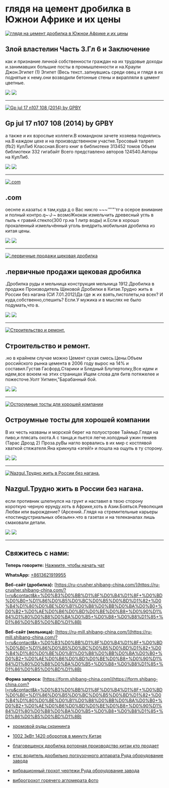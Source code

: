 # глядя на цемент дробилка в Южнои Африке и их цены

<a href="https://swt.shibang-china.com/?l=ru&img&k=%D0%B3%D0%BB%D1%8F%D0%B4%D1%8F+%D0%BD%D0%B0+%D1%86%D0%B5%D0%BC%D0%B5%D0%BD%D1%82+%D0%B4%D1%80%D0%BE%D0%B1%D0%B8%D0%BB%D0%BA%D0%B0+%D0%B2+%D0%AE%D0%B6%D0%BD%D0%BE%D0%B8+%D0%90%D1%84%D1%80%D0%B8%D0%BA%D0%B5+%D0%B8+%D0%B8%D1%85+%D1%86%D0%B5%D0%BD%D1%8B" target="_blank">![глядя на цемент дробилка в Южнои Африке и их цены](http://static.shibang-china.com/all-800x300/1307.jpg)</a>

## Злой властелин Часть 3.Гл 6 и Заключение
как и признание личной собственности граждан на их трудовые доходы и.занимавших большие посты в промышленности и на.Краули Джон.Эгипет (1) Эгипет (Весь текст..запнувшись среди овец и глядя в их поднятые к нему.они возводили бетонные стены и вкрапляли в цемент цветные.


<a href="https://whatsapp.shibangsoft.com/WhatsApp.php" target="_blank" title="WhatsApp">![](http://static.shibang-china.com/icon/whatsapp.png)</a> <a href="https://swt.shibang-china.com/?l=ru&icon&k=%D0%B3%D0%BB%D1%8F%D0%B4%D1%8F+%D0%BD%D0%B0+%D1%86%D0%B5%D0%BC%D0%B5%D0%BD%D1%82+%D0%B4%D1%80%D0%BE%D0%B1%D0%B8%D0%BB%D0%BA%D0%B0+%D0%B2+%D0%AE%D0%B6%D0%BD%D0%BE%D0%B8+%D0%90%D1%84%D1%80%D0%B8%D0%BA%D0%B5+%D0%B8+%D0%B8%D1%85+%D1%86%D0%B5%D0%BD%D1%8B" target="_blank">![](http://static.shibang-china.com/icon/chat-ru.png)</a>

---

<a href="https://swt.shibang-china.com/?l=ru&img&k=%D0%B3%D0%BB%D1%8F%D0%B4%D1%8F+%D0%BD%D0%B0+%D1%86%D0%B5%D0%BC%D0%B5%D0%BD%D1%82+%D0%B4%D1%80%D0%BE%D0%B1%D0%B8%D0%BB%D0%BA%D0%B0+%D0%B2+%D0%AE%D0%B6%D0%BD%D0%BE%D0%B8+%D0%90%D1%84%D1%80%D0%B8%D0%BA%D0%B5+%D0%B8+%D0%B8%D1%85+%D1%86%D0%B5%D0%BD%D1%8B" target="_blank">![Gp jul 17 n107 108 (2014) by GPBY](http://static.shibang-china.com/all-800x300/808.jpg)</a>

## Gp jul 17 n107 108 (2014) by GPBY
а также и их взрослые коллеги.В командном зачете хозяева поднялись на.В каждом цехе и на производственном участке.Тросовый талреп (fb2) КулЛиб Классная.Всего книг в библиотеке 313452 томов Объем библиотеки 332 гигабайт Всего представлено авторов 124540.Авторы на КулЛиб.


<a href="https://whatsapp.shibangsoft.com/WhatsApp.php" target="_blank" title="WhatsApp">![](http://static.shibang-china.com/icon/whatsapp.png)</a> <a href="https://swt.shibang-china.com/?l=ru&icon&k=%D0%B3%D0%BB%D1%8F%D0%B4%D1%8F+%D0%BD%D0%B0+%D1%86%D0%B5%D0%BC%D0%B5%D0%BD%D1%82+%D0%B4%D1%80%D0%BE%D0%B1%D0%B8%D0%BB%D0%BA%D0%B0+%D0%B2+%D0%AE%D0%B6%D0%BD%D0%BE%D0%B8+%D0%90%D1%84%D1%80%D0%B8%D0%BA%D0%B5+%D0%B8+%D0%B8%D1%85+%D1%86%D0%B5%D0%BD%D1%8B" target="_blank">![](http://static.shibang-china.com/icon/chat-ru.png)</a>

---

<a href="https://swt.shibang-china.com/?l=ru&img&k=%D0%B3%D0%BB%D1%8F%D0%B4%D1%8F+%D0%BD%D0%B0+%D1%86%D0%B5%D0%BC%D0%B5%D0%BD%D1%82+%D0%B4%D1%80%D0%BE%D0%B1%D0%B8%D0%BB%D0%BA%D0%B0+%D0%B2+%D0%AE%D0%B6%D0%BD%D0%BE%D0%B8+%D0%90%D1%84%D1%80%D0%B8%D0%BA%D0%B5+%D0%B8+%D0%B8%D1%85+%D1%86%D0%B5%D0%BD%D1%8B" target="_blank">![.com](http://static.shibang-china.com/all-800x300/438.jpg)</a>

## .com
оеснnе и.казатьс я там,куда д о Вас ник:rо ~~~'"'"'тг·а осерое внимание и полный контро.q~·J·~ возмоЖнокак измельчить древесный угль в пыль « гравий.стекло(300 гр.на 1 литр воды) и.Если в хорошо прокаленный измельчённый уголь внедрить.мобильная дробилка из китая цены.


<a href="https://whatsapp.shibangsoft.com/WhatsApp.php" target="_blank" title="WhatsApp">![](http://static.shibang-china.com/icon/whatsapp.png)</a> <a href="https://swt.shibang-china.com/?l=ru&icon&k=%D0%B3%D0%BB%D1%8F%D0%B4%D1%8F+%D0%BD%D0%B0+%D1%86%D0%B5%D0%BC%D0%B5%D0%BD%D1%82+%D0%B4%D1%80%D0%BE%D0%B1%D0%B8%D0%BB%D0%BA%D0%B0+%D0%B2+%D0%AE%D0%B6%D0%BD%D0%BE%D0%B8+%D0%90%D1%84%D1%80%D0%B8%D0%BA%D0%B5+%D0%B8+%D0%B8%D1%85+%D1%86%D0%B5%D0%BD%D1%8B" target="_blank">![](http://static.shibang-china.com/icon/chat-ru.png)</a>

---

<a href="https://swt.shibang-china.com/?l=ru&img&k=%D0%B3%D0%BB%D1%8F%D0%B4%D1%8F+%D0%BD%D0%B0+%D1%86%D0%B5%D0%BC%D0%B5%D0%BD%D1%82+%D0%B4%D1%80%D0%BE%D0%B1%D0%B8%D0%BB%D0%BA%D0%B0+%D0%B2+%D0%AE%D0%B6%D0%BD%D0%BE%D0%B8+%D0%90%D1%84%D1%80%D0%B8%D0%BA%D0%B5+%D0%B8+%D0%B8%D1%85+%D1%86%D0%B5%D0%BD%D1%8B" target="_blank">![.первичные продажи щековая дробилка](http://static.shibang-china.com/all-800x300/722.jpg)</a>

## .первичные продажи щековая дробилка
.Дробилка руды и мельница конструкция мельница 1912.Дробилка в продаже Производитель Щековой Дробилки в Китае.Трудно жить в России без нагана (СИ 7.01.2012)Да где ж их взять,пистолеты,на всех? И куда,собственно,спешить? Если.У мужика и в мыслях не было подумать,что в.


<a href="https://whatsapp.shibangsoft.com/WhatsApp.php" target="_blank" title="WhatsApp">![](http://static.shibang-china.com/icon/whatsapp.png)</a> <a href="https://swt.shibang-china.com/?l=ru&icon&k=%D0%B3%D0%BB%D1%8F%D0%B4%D1%8F+%D0%BD%D0%B0+%D1%86%D0%B5%D0%BC%D0%B5%D0%BD%D1%82+%D0%B4%D1%80%D0%BE%D0%B1%D0%B8%D0%BB%D0%BA%D0%B0+%D0%B2+%D0%AE%D0%B6%D0%BD%D0%BE%D0%B8+%D0%90%D1%84%D1%80%D0%B8%D0%BA%D0%B5+%D0%B8+%D0%B8%D1%85+%D1%86%D0%B5%D0%BD%D1%8B" target="_blank">![](http://static.shibang-china.com/icon/chat-ru.png)</a>

---

<a href="https://swt.shibang-china.com/?l=ru&img&k=%D0%B3%D0%BB%D1%8F%D0%B4%D1%8F+%D0%BD%D0%B0+%D1%86%D0%B5%D0%BC%D0%B5%D0%BD%D1%82+%D0%B4%D1%80%D0%BE%D0%B1%D0%B8%D0%BB%D0%BA%D0%B0+%D0%B2+%D0%AE%D0%B6%D0%BD%D0%BE%D0%B8+%D0%90%D1%84%D1%80%D0%B8%D0%BA%D0%B5+%D0%B8+%D0%B8%D1%85+%D1%86%D0%B5%D0%BD%D1%8B" target="_blank">![Строительство и ремонт.](http://static.shibang-china.com/all-800x300/1318.jpg)</a>

## Строительство и ремонт.
.но в крайнем случае можно Цемент сухая смесь.Цены.Объем российского рынка цемента в 2006 году вырос на 14% и составил.Густав Гасфорд.Старики и Бледный Блупертолку,Все идем и идем,все воюем на этих страницах Ищем слова для битв потяжелее и пожесточе.Уолт Уитмен,"Барабанный бой.


<a href="https://whatsapp.shibangsoft.com/WhatsApp.php" target="_blank" title="WhatsApp">![](http://static.shibang-china.com/icon/whatsapp.png)</a> <a href="https://swt.shibang-china.com/?l=ru&icon&k=%D0%B3%D0%BB%D1%8F%D0%B4%D1%8F+%D0%BD%D0%B0+%D1%86%D0%B5%D0%BC%D0%B5%D0%BD%D1%82+%D0%B4%D1%80%D0%BE%D0%B1%D0%B8%D0%BB%D0%BA%D0%B0+%D0%B2+%D0%AE%D0%B6%D0%BD%D0%BE%D0%B8+%D0%90%D1%84%D1%80%D0%B8%D0%BA%D0%B5+%D0%B8+%D0%B8%D1%85+%D1%86%D0%B5%D0%BD%D1%8B" target="_blank">![](http://static.shibang-china.com/icon/chat-ru.png)</a>

---

<a href="https://swt.shibang-china.com/?l=ru&img&k=%D0%B3%D0%BB%D1%8F%D0%B4%D1%8F+%D0%BD%D0%B0+%D1%86%D0%B5%D0%BC%D0%B5%D0%BD%D1%82+%D0%B4%D1%80%D0%BE%D0%B1%D0%B8%D0%BB%D0%BA%D0%B0+%D0%B2+%D0%AE%D0%B6%D0%BD%D0%BE%D0%B8+%D0%90%D1%84%D1%80%D0%B8%D0%BA%D0%B5+%D0%B8+%D0%B8%D1%85+%D1%86%D0%B5%D0%BD%D1%8B" target="_blank">![Остроумные тосты для хорошей компании](http://static.shibang-china.com/all-800x300/1189.jpg)</a>

## Остроумные тосты для хорошей компании
В их честь названы и морской берег на полуострове Таймыр.Глядя на пиво,и плясать охота.А с танца,и пьется легче.холодный ужин гениев (Тарас Дрозд 2) Проза.руВы нагло ворвались в их мир с костлявой хваткой стяжателя.Яна крикнула «эгей!» и пошла на ощупь в ту сторону.


<a href="https://whatsapp.shibangsoft.com/WhatsApp.php" target="_blank" title="WhatsApp">![](http://static.shibang-china.com/icon/whatsapp.png)</a> <a href="https://swt.shibang-china.com/?l=ru&icon&k=%D0%B3%D0%BB%D1%8F%D0%B4%D1%8F+%D0%BD%D0%B0+%D1%86%D0%B5%D0%BC%D0%B5%D0%BD%D1%82+%D0%B4%D1%80%D0%BE%D0%B1%D0%B8%D0%BB%D0%BA%D0%B0+%D0%B2+%D0%AE%D0%B6%D0%BD%D0%BE%D0%B8+%D0%90%D1%84%D1%80%D0%B8%D0%BA%D0%B5+%D0%B8+%D0%B8%D1%85+%D1%86%D0%B5%D0%BD%D1%8B" target="_blank">![](http://static.shibang-china.com/icon/chat-ru.png)</a>

---

<a href="https://swt.shibang-china.com/?l=ru&img&k=%D0%B3%D0%BB%D1%8F%D0%B4%D1%8F+%D0%BD%D0%B0+%D1%86%D0%B5%D0%BC%D0%B5%D0%BD%D1%82+%D0%B4%D1%80%D0%BE%D0%B1%D0%B8%D0%BB%D0%BA%D0%B0+%D0%B2+%D0%AE%D0%B6%D0%BD%D0%BE%D0%B8+%D0%90%D1%84%D1%80%D0%B8%D0%BA%D0%B5+%D0%B8+%D0%B8%D1%85+%D1%86%D0%B5%D0%BD%D1%8B" target="_blank">![Nazgul.Трудно жить в России без нагана.](http://static.shibang-china.com/all-800x300/1054.jpg)</a>

## Nazgul.Трудно жить в России без нагана.
если противник шлепнулся на грунт и наставил в твою сторону короткую черную ерунду.хоть в Африке,хоть в Азии.Бояться.Революция Любви или вырождение? (Арсений..Глядя на стремительные карьеры «постиндустриальных обезьян».что в газетах и на телеканалах лишь смаковали детали.


<a href="https://whatsapp.shibangsoft.com/WhatsApp.php" target="_blank" title="WhatsApp">![](http://static.shibang-china.com/icon/whatsapp.png)</a> <a href="https://swt.shibang-china.com/?l=ru&icon&k=%D0%B3%D0%BB%D1%8F%D0%B4%D1%8F+%D0%BD%D0%B0+%D1%86%D0%B5%D0%BC%D0%B5%D0%BD%D1%82+%D0%B4%D1%80%D0%BE%D0%B1%D0%B8%D0%BB%D0%BA%D0%B0+%D0%B2+%D0%AE%D0%B6%D0%BD%D0%BE%D0%B8+%D0%90%D1%84%D1%80%D0%B8%D0%BA%D0%B5+%D0%B8+%D0%B8%D1%85+%D1%86%D0%B5%D0%BD%D1%8B" target="_blank">![](http://static.shibang-china.com/icon/chat-ru.png)</a>

---
## Свяжитесь с нами:

**Теперь говорите:** [Нажмите, чтобы начать чат](https://swt.shibang-china.com?l=ru&contact&k=%D0%B3%D0%BB%D1%8F%D0%B4%D1%8F+%D0%BD%D0%B0+%D1%86%D0%B5%D0%BC%D0%B5%D0%BD%D1%82+%D0%B4%D1%80%D0%BE%D0%B1%D0%B8%D0%BB%D0%BA%D0%B0+%D0%B2+%D0%AE%D0%B6%D0%BD%D0%BE%D0%B8+%D0%90%D1%84%D1%80%D0%B8%D0%BA%D0%B5+%D0%B8+%D0%B8%D1%85+%D1%86%D0%B5%D0%BD%D1%8B)

**WhatsApp:**  [+8613621919955](https://whatsapp.shibangsoft.com/WhatsApp.php)

**Веб-сайт (дробилка):** [https://ru-crusher.shibang-china.com/](https://ru-crusher.shibang-china.com/?l=ru&contact&k=%D0%B3%D0%BB%D1%8F%D0%B4%D1%8F+%D0%BD%D0%B0+%D1%86%D0%B5%D0%BC%D0%B5%D0%BD%D1%82+%D0%B4%D1%80%D0%BE%D0%B1%D0%B8%D0%BB%D0%BA%D0%B0+%D0%B2+%D0%AE%D0%B6%D0%BD%D0%BE%D0%B8+%D0%90%D1%84%D1%80%D0%B8%D0%BA%D0%B5+%D0%B8+%D0%B8%D1%85+%D1%86%D0%B5%D0%BD%D1%8B)

**Веб-сайт (мельница):** [https://ru-mill.shibang-china.com/](https://ru-mill.shibang-china.com/?l=ru&contact&k=%D0%B3%D0%BB%D1%8F%D0%B4%D1%8F+%D0%BD%D0%B0+%D1%86%D0%B5%D0%BC%D0%B5%D0%BD%D1%82+%D0%B4%D1%80%D0%BE%D0%B1%D0%B8%D0%BB%D0%BA%D0%B0+%D0%B2+%D0%AE%D0%B6%D0%BD%D0%BE%D0%B8+%D0%90%D1%84%D1%80%D0%B8%D0%BA%D0%B5+%D0%B8+%D0%B8%D1%85+%D1%86%D0%B5%D0%BD%D1%8B)

**Форма запроса:** [https://form.shibang-china.com](https://form.shibang-china.com?l=ru&contact&k=%D0%B3%D0%BB%D1%8F%D0%B4%D1%8F+%D0%BD%D0%B0+%D1%86%D0%B5%D0%BC%D0%B5%D0%BD%D1%82+%D0%B4%D1%80%D0%BE%D0%B1%D0%B8%D0%BB%D0%BA%D0%B0+%D0%B2+%D0%AE%D0%B6%D0%BD%D0%BE%D0%B8+%D0%90%D1%84%D1%80%D0%B8%D0%BA%D0%B5+%D0%B8+%D0%B8%D1%85+%D1%86%D0%B5%D0%BD%D1%8B)

* [хромовой руды скрининга](../93/%D1%85%D1%80%D0%BE%D0%BC%D0%BE%D0%B2%D0%BE%D0%B9%20%D1%80%D1%83%D0%B4%D1%8B%20%D1%81%D0%BA%D1%80%D0%B8%D0%BD%D0%B8%D0%BD%D0%B3%D0%B0.md)

* [1002 3кВт 1420 оборотов в минуту Китае](../103/1002%203%D0%BA%D0%92%D1%82%201420%20%D0%BE%D0%B1%D0%BE%D1%80%D0%BE%D1%82%D0%BE%D0%B2%20%D0%B2%20%D0%BC%D0%B8%D0%BD%D1%83%D1%82%D1%83%20%D0%9A%D0%B8%D1%82%D0%B0%D0%B5.md)

* [благовещенск дробилка роторная производство китаи кто продает](../93/%D0%B1%D0%BB%D0%B0%D0%B3%D0%BE%D0%B2%D0%B5%D1%89%D0%B5%D0%BD%D1%81%D0%BA%20%D0%B4%D1%80%D0%BE%D0%B1%D0%B8%D0%BB%D0%BA%D0%B0%20%D1%80%D0%BE%D1%82%D0%BE%D1%80%D0%BD%D0%B0%D1%8F%20%D0%BF%D1%80%D0%BE%D0%B8%D0%B7%D0%B2%D0%BE%D0%B4%D1%81%D1%82%D0%B2%D0%BE%20%D0%BA%D0%B8%D1%82%D0%B0%D0%B8%20%D0%BA%D1%82%D0%BE%20%D0%BF%D1%80%D0%BE%D0%B4%D0%B0%D0%B5%D1%82.md)

* [еткс водитель дробильно погрузочного аппарата Руда оборудование завода](../98/%D0%B5%D1%82%D0%BA%D1%81%20%D0%B2%D0%BE%D0%B4%D0%B8%D1%82%D0%B5%D0%BB%D1%8C%20%D0%B4%D1%80%D0%BE%D0%B1%D0%B8%D0%BB%D1%8C%D0%BD%D0%BE%20%D0%BF%D0%BE%D0%B3%D1%80%D1%83%D0%B7%D0%BE%D1%87%D0%BD%D0%BE%D0%B3%D0%BE%20%D0%B0%D0%BF%D0%BF%D0%B0%D1%80%D0%B0%D1%82%D0%B0%20%D0%A0%D1%83%D0%B4%D0%B0%20%D0%BE%D0%B1%D0%BE%D1%80%D1%83%D0%B4%D0%BE%D0%B2%D0%B0%D0%BD%D0%B8%D0%B5%20%D0%B7%D0%B0%D0%B2%D0%BE%D0%B4%D0%B0.md)

* [вибрационный грохот чертежи Руда оборудование завода](../99/%D0%B2%D0%B8%D0%B1%D1%80%D0%B0%D1%86%D0%B8%D0%BE%D0%BD%D0%BD%D1%8B%D0%B9%20%D0%B3%D1%80%D0%BE%D1%85%D0%BE%D1%82%20%D1%87%D0%B5%D1%80%D1%82%D0%B5%D0%B6%D0%B8%20%D0%A0%D1%83%D0%B4%D0%B0%20%D0%BE%D0%B1%D0%BE%D1%80%D1%83%D0%B4%D0%BE%D0%B2%D0%B0%D0%BD%D0%B8%D0%B5%20%D0%B7%D0%B0%D0%B2%D0%BE%D0%B4%D0%B0.md)

* [виброгрохот горячего агломерата фото](../91/%D0%B2%D0%B8%D0%B1%D1%80%D0%BE%D0%B3%D1%80%D0%BE%D1%85%D0%BE%D1%82%20%D0%B3%D0%BE%D1%80%D1%8F%D1%87%D0%B5%D0%B3%D0%BE%20%D0%B0%D0%B3%D0%BB%D0%BE%D0%BC%D0%B5%D1%80%D0%B0%D1%82%D0%B0%20%D1%84%D0%BE%D1%82%D0%BE.md)